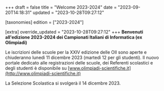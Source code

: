 +++
draft = false
title = "Welcome 2023-2024"
date = "2023-09-20T14:18:31"
updated = "2023-10-28T09:27:12"

[taxonomies]
edition = ["2023-2024"]

[extra]
override_updated = "2023-10-28T09:27:12"
+++
**Benvenuti all'edizione 2023-2024 dei Campionati Italiani di Informatica (ex Olimpiadi)**

Le iscrizioni delle scuole per la XXIV edizione delle OII sono aperte e chiuderanno lunedì 11 dicembre 2023 (martedì 12 per gli studenti). Il nuovo portale dedicato alle registrazioni delle scuole, dei Referenti scolastici e degli studenti è disponibile su [www.olimpiadi-scientifiche.it](http://www.olimpiadi-scientifiche.it)

La Selezione Scolastica si svolgerà il 14 dicembre 2023.
